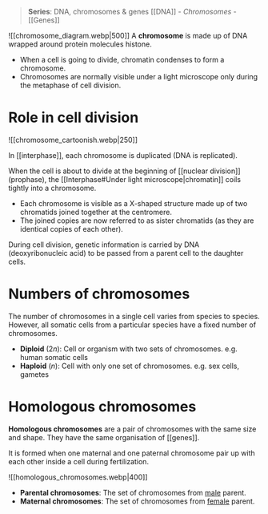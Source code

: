 > **Series**: DNA, chromosomes & genes
> [[DNA]] - *Chromosomes* - [[Genes]]


![[chromosome_diagram.webp|500]]
A **chromosome** is made up of DNA wrapped around protein molecules <span class="hi-blue">histone</span>. 
- When a cell is going to divide, chromatin condenses to form a <span class="hi-blue">chromosome</span>.
- Chromosomes are normally <span class="hi-green">visible under a light microscope</span> only during the <span class="hi-blue">metaphase</span> of cell division.

# Role in cell division
![[chromosome_cartoonish.webp|250]]

In [[interphase]], each chromosome is duplicated (DNA is replicated).

When the cell is about to divide at the beginning of [[nuclear division]] (prophase), the [[Interphase#Under light microscope|chromatin]] coils tightly into a chromosome.
- Each chromosome is visible as a <span class="hi-green">X-shaped structure</span> made up of two <span class="hi-blue">chromatids</span> joined together at the <span class="hi-blue">centromere</span>.
- The joined copies are now referred to as <span class="hi-blue">sister chromatids</span> (as they are identical copies of each other).

During cell division, genetic information is <span class="hi-green">carried by DNA</span> (deoxyribonucleic acid) to be passed from a parent cell to the daughter cells.

# Numbers of chromosomes
The number of chromosomes in a single cell varies from species to species. However, all <span class="hi-blue">somatic cells</span> from a particular species have a fixed number of chromosomes.
- **Diploid** ($2n$): Cell or organism with two sets of chromosomes.
  e.g. human somatic cells
- **Haploid** ($n$): Cell with only one set of chromosomes.
  e.g. sex cells, gametes

# Homologous chromosomes
**Homologous chromosomes** are a pair of chromosomes with the same size and shape. They have the same organisation of [[genes]].

It is formed when <span class="hi-green">one maternal and one paternal chromosome pair up</span> with each other inside a cell during fertilization.

![[homologous_chromosomes.webp|400]]
- **Parental chromosomes**: The set of chromosomes from <u>male</u> parent.
- **Maternal chromosomes**: The set of chromosomes from <u>female</u> parent.

